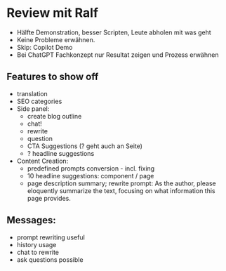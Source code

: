 # Review mit Ralf

- Hälfte Demonstration, besser Scripten, Leute abholen mit was geht
- Keine Probleme erwähnen.
- Skip: Copilot Demo
- Bei ChatGPT Fachkonzept nur Resultat zeigen und Prozess erwähnen

## Features to show off
- translation
- SEO categories
- Side panel:
  - create blog outline
  - chat!
  - rewrite
  - question
  - CTA Suggestions (? geht auch an Seite)
  - ? headline suggestions
- Content Creation:
  - predefined prompts conversion - incl. fixing
  - 10 headline suggestions: component / page
  - page description summary; rewrite prompt: As the author, please eloquently summarize the text, focusing on what 
    information this page provides.


## Messages:
- prompt rewriting useful
- history usage
- chat to rewrite
- ask questions possible
